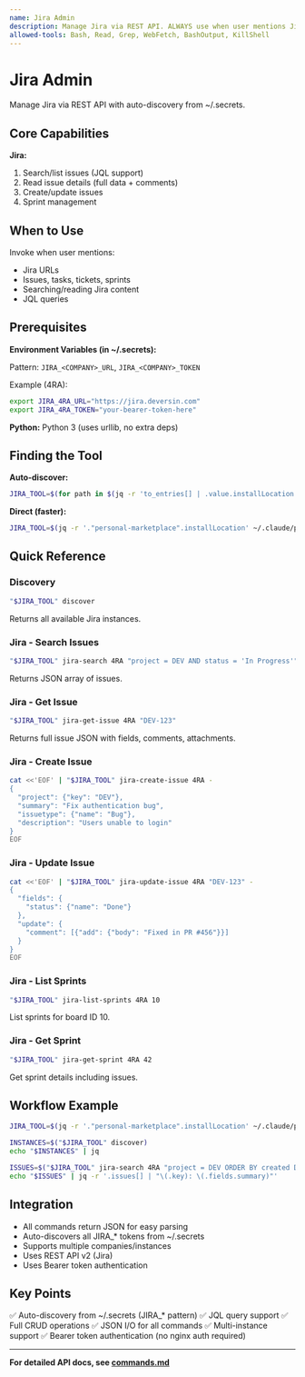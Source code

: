 ```yaml
---
name: Jira Admin
description: Manage Jira via REST API. ALWAYS use when user mentions Jira, issues, tickets, sprints, or Jira URLs. Handles reading issues, managing tickets, sprint planning, and JQL queries.
allowed-tools: Bash, Read, Grep, WebFetch, BashOutput, KillShell
---
```


# Jira Admin

Manage Jira via REST API with auto-discovery from ~/.secrets.

## Core Capabilities

**Jira:**

1. Search/list issues (JQL support)
2. Read issue details (full data + comments)
3. Create/update issues
4. Sprint management

## When to Use

Invoke when user mentions:

- Jira URLs
- Issues, tasks, tickets, sprints
- Searching/reading Jira content
- JQL queries

## Prerequisites

**Environment Variables (in ~/.secrets):**

Pattern: `JIRA_<COMPANY>_URL`, `JIRA_<COMPANY>_TOKEN`

Example (4RA):

```bash
export JIRA_4RA_URL="https://jira.deversin.com"
export JIRA_4RA_TOKEN="your-bearer-token-here"
```

**Python:** Python 3 (uses urllib, no extra deps)

## Finding the Tool

**Auto-discover:**

```bash
JIRA_TOOL=$(for path in $(jq -r 'to_entries[] | .value.installLocation + "/plugin/skills/jira-admin/jira-tool.sh"' ~/.claude/plugins/known_marketplaces.json); do [ -f "$path" ] && echo "$path" && break; done)
```

**Direct (faster):**

```bash
JIRA_TOOL=$(jq -r '."personal-marketplace".installLocation' ~/.claude/plugins/known_marketplaces.json)/plugin/skills/jira-admin/jira-tool.sh
```

## Quick Reference

### Discovery

```bash
"$JIRA_TOOL" discover
```

Returns all available Jira instances.

### Jira - Search Issues

```bash
"$JIRA_TOOL" jira-search 4RA "project = DEV AND status = 'In Progress'"
```

Returns JSON array of issues.

### Jira - Get Issue

```bash
"$JIRA_TOOL" jira-get-issue 4RA "DEV-123"
```

Returns full issue JSON with fields, comments, attachments.

### Jira - Create Issue

```bash
cat <<'EOF' | "$JIRA_TOOL" jira-create-issue 4RA -
{
  "project": {"key": "DEV"},
  "summary": "Fix authentication bug",
  "issuetype": {"name": "Bug"},
  "description": "Users unable to login"
}
EOF
```

### Jira - Update Issue

```bash
cat <<'EOF' | "$JIRA_TOOL" jira-update-issue 4RA "DEV-123" -
{
  "fields": {
    "status": {"name": "Done"}
  },
  "update": {
    "comment": [{"add": {"body": "Fixed in PR #456"}}]
  }
}
EOF
```

### Jira - List Sprints

```bash
"$JIRA_TOOL" jira-list-sprints 4RA 10
```

List sprints for board ID 10.

### Jira - Get Sprint

```bash
"$JIRA_TOOL" jira-get-sprint 4RA 42
```

Get sprint details including issues.

## Workflow Example

```bash
JIRA_TOOL=$(jq -r '."personal-marketplace".installLocation' ~/.claude/plugins/known_marketplaces.json)/plugin/skills/jira-admin/jira-tool.sh

INSTANCES=$("$JIRA_TOOL" discover)
echo "$INSTANCES" | jq

ISSUES=$("$JIRA_TOOL" jira-search 4RA "project = DEV ORDER BY created DESC")
echo "$ISSUES" | jq -r '.issues[] | "\(.key): \(.fields.summary)"'
```

## Integration

- All commands return JSON for easy parsing
- Auto-discovers all JIRA\_\* tokens from ~/.secrets
- Supports multiple companies/instances
- Uses REST API v2 (Jira)
- Uses Bearer token authentication

## Key Points

✅ Auto-discovery from ~/.secrets (JIRA\_\* pattern)
✅ JQL query support
✅ Full CRUD operations
✅ JSON I/O for all commands
✅ Multi-instance support
✅ Bearer token authentication (no nginx auth required)

---

**For detailed API docs, see [commands.md](commands.md)**
